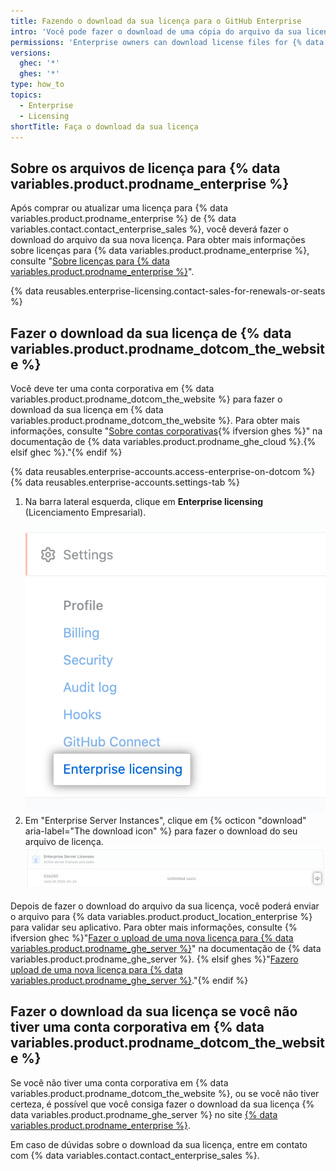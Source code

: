 ```yaml
---
title: Fazendo o download da sua licença para o GitHub Enterprise
intro: 'Você pode fazer o download de uma cópia do arquivo da sua licença para {% data variables.product.prodname_ghe_server %}.'
permissions: 'Enterprise owners can download license files for {% data variables.product.prodname_ghe_server %}.'
versions:
  ghec: '*'
  ghes: '*'
type: how_to
topics:
  - Enterprise
  - Licensing
shortTitle: Faça o download da sua licença
---
```


## Sobre os arquivos de licença para {% data variables.product.prodname_enterprise %}

Após comprar ou atualizar uma licença para {% data variables.product.prodname_enterprise %} de {% data variables.contact.contact_enterprise_sales %}, você deverá fazer o download do arquivo da sua nova licença. Para obter mais informações sobre licenças para {% data variables.product.prodname_enterprise %}, consulte "[Sobre licenças para {% data variables.product.prodname_enterprise %}](/billing/managing-your-license-for-github-enterprise/about-licenses-for-github-enterprise)".

{% data reusables.enterprise-licensing.contact-sales-for-renewals-or-seats %}

## Fazer o download da sua licença de {% data variables.product.prodname_dotcom_the_website %}

Você deve ter uma conta corporativa em {% data variables.product.prodname_dotcom_the_website %} para fazer o download da sua licença em {% data variables.product.prodname_dotcom_the_website %}. Para obter mais informações, consulte "[Sobre contas corporativas](/enterprise-cloud@latest/admin/overview/about-enterprise-accounts){% ifversion ghes %}" na documentação de {% data variables.product.prodname_ghe_cloud %}.{% elsif ghec %}."{% endif %}

{% data reusables.enterprise-accounts.access-enterprise-on-dotcom %}
{% data reusables.enterprise-accounts.settings-tab %}
1. Na barra lateral esquerda, clique em **Enterprise licensing** (Licenciamento Empresarial). ![Aba "Licenciamento empresarial" na barra lateral de configurações da conta corporativa](/assets/images/help/enterprises/enterprise-licensing-tab.png)
1. Em "Enterprise Server Instances", clique em {% octicon "download" aria-label="The download icon" %} para fazer o download do seu arquivo de licença. ![Baixar licença do GitHub Enterprise Server](/assets/images/help/business-accounts/download-ghes-license.png)

Depois de fazer o download do arquivo da sua licença, você poderá enviar o arquivo para {% data variables.product.product_location_enterprise %} para validar seu aplicativo. Para obter mais informações, consulte {% ifversion ghec %}"[Fazer o upload de uma nova licença para {% data variables.product.prodname_ghe_server %}](/enterprise-server/billing/managing-your-license-for-github-enterprise/uploading-a-new-license-to-github-enterprise-server)" na documentação de {% data variables.product.prodname_ghe_server %}. {% elsif ghes %}"[Fazero upload de uma nova licença para {% data variables.product.prodname_ghe_server %}](/enterprise-server/billing/managing-your-license-for-github-enterprise/uploading-a-new-license-to-github-enterprise-server)."{% endif %}

## Fazer o download da sua licença se você não tiver uma conta corporativa em {% data variables.product.prodname_dotcom_the_website %}

Se você não tiver uma conta corporativa em {% data variables.product.prodname_dotcom_the_website %}, ou se você não tiver certeza, é possível que você consiga fazer o download da sua licença {% data variables.product.prodname_ghe_server %} no site [{% data variables.product.prodname_enterprise %}](https://enterprise.github.com/download).

Em caso de dúvidas sobre o download da sua licença, entre em contato com {% data variables.contact.contact_enterprise_sales %}.
